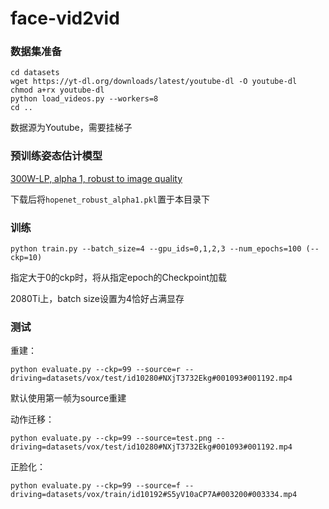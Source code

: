 # face-vid2vid

### 数据集准备

```shell
cd datasets
wget https://yt-dl.org/downloads/latest/youtube-dl -O youtube-dl
chmod a+rx youtube-dl
python load_videos.py --workers=8
cd ..
```

数据源为Youtube，需要挂梯子

### 预训练姿态估计模型

[300W-LP, alpha 1, robust to image quality](https://drive.google.com/open?id=1m25PrSE7g9D2q2XJVMR6IA7RaCvWSzCR)

下载后将`hopenet_robust_alpha1.pkl`置于本目录下

### 训练

```shell
python train.py --batch_size=4 --gpu_ids=0,1,2,3 --num_epochs=100 (--ckp=10)
```

指定大于0的ckp时，将从指定epoch的Checkpoint加载

2080Ti上，batch size设置为4恰好占满显存

### 测试

重建：

```shell
python evaluate.py --ckp=99 --source=r --driving=datasets/vox/test/id10280#NXjT3732Ekg#001093#001192.mp4
```

默认使用第一帧为source重建

动作迁移：

```shell
python evaluate.py --ckp=99 --source=test.png --driving=datasets/vox/test/id10280#NXjT3732Ekg#001093#001192.mp4
```

正脸化：

```shell
python evaluate.py --ckp=99 --source=f --driving=datasets/vox/train/id10192#S5yV10aCP7A#003200#003334.mp4
```


